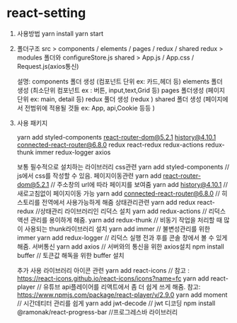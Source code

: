 # react-setting

1. 사용방법
   yarn install
   yarn start

2. 폴더구조
   src > components / elements / pages / redux / shared
   redux > modules 폴더와 configureStore.js
   shared > App.js / App.css / Request.js(axios통신)

   설명:
   components 폴더 생성 (컴포넌트 단위 ex: 카드,헤더 등)
   elements 폴더 생성 (최소단위 컴포넌트 ex : 버튼, input,text,Grid 등)
   pages 폴더생성 (페이지 단위 ex: main, detail 등)
   redux 풀더 생성 (redux )
   shared 폴더 생성 (페이지에서 전범위에 적용될 것들 ex: App, api,Cookie 등등 )

3. 사용 패키지

   yarn add styled-components react-router-dom@5.2.1 history@4.10.1 connected-react-router@6.8.0 redux react-redux redux-actions redux-thunk immer redux-logger axios

   보통 필수적으로 설치하는 라이브러리
   css관련
   yarn add styled-components // js에서 css를 작성할 수 있음.
   페이지이동관련
   yarn add react-router-dom@5.2.1 // 주소창의 url에 따라 페이지를 보여줌
   yarn add history@4.10.1 // 새로고침없이 페이지이동 가능
   yarn add connected-react-router@6.8.0 // 히스토리를 전역에서 사용가능하게 해줌
   상태관리관련
   yarn add redux react-redux //상태관리 라이브러리인 리덕스 설치
   yarn add redux-actions // 리덕스 액션 관리를 용이하게 해줌.
   yarn add redux-thunk // 비동기 작업을 처리할 때 많이 사용되는 thunk라이브러리 설치
   yarn add immer // 불변성관리를 위한 immer
   yarn add redux-logger // 리덕스 실행 전과 후를 콘솔 창에서 볼 수 있게해줌.
   서버통신
   yarn add axios // 서버와의 통신을 위한 axios설치
   npm install buffer // 토큰값 해독을 위한 buffer 설치

   추가 사용 라이브러리
   아이콘 관련
   yarn add react-icons // 참고 : https://react-icons.github.io/react-icons/icons?name=fc
   yarn add react-player // 유튜브 api플레이어를 리액트에서 좀 더 쉽게 쓰게 해줌. 참고: https://www.npmjs.com/package/react-player/v/2.9.0
   yarn add moment // 시간데티터 관리를 쉽게
   yarn add jwt-decode // jwt 디코딩
   npm install @ramonak/react-progress-bar //프로그레스바 라이브러리
